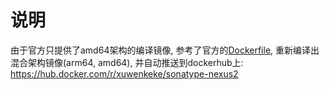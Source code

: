 # 说明

由于官方只提供了amd64架构的编译镜像, 参考了官方的[Dockerfile](https://github.com/sonatype/docker-nexus), 重新编译出混合架构镜像(arm64, amd64), 并自动推送到dockerhub上: https://hub.docker.com/r/xuwenkeke/sonatype-nexus2
